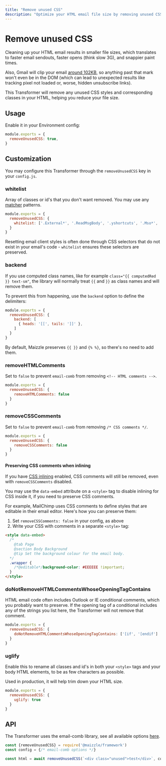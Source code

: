 ```yaml
---
title: "Remove unused CSS"
description: "Optimize your HTML email file size by removing unused CSS and rewriting CSS selectors to be as short as possible"
---
```


# Remove unused CSS

Cleaning up your HTML email results in smaller file sizes, which translates to faster email sendouts, faster opens (think slow 3G), and snappier paint times.

Also, Gmail will clip your email [around 102KB](https://github.com/hteumeuleu/email-bugs/issues/41), so anything past that mark won't even be in the DOM (which can lead to unexpected results like tracking pixel not loaded or, worse, hidden unsubscribe links).

This Transformer will remove any unused CSS styles and corresponding classes in your HTML, helping you reduce your file size.

## Usage

Enable it in your Environment config:

<code-sample title="config.js">

  ```js
  module.exports = {
    removeUnusedCSS: true,
  }
  ```

</code-sample>

## Customization

You may configure this Transformer through the `removeUnusedCSS` key in your `config.js`.

### whitelist

Array of classes or id's that you don't want removed. You may use any [matcher](https://www.npmjs.com/package/matcher) patterns.

<code-sample title="config.js">

  ```js
  module.exports = {
    removeUnusedCSS: {
      whitelist: ['.External*', '.ReadMsgBody', '.yshortcuts', '.Mso*', '#*']
    }
  }
  ```

</code-sample>

<alert>Resetting email client styles is often done through CSS selectors that do not exist in your email's code - `whitelist` ensures these selectors are preserved.</alert>

### backend

If you use computed class names, like for example `class="{{ computedRed }} text-sm"`, the library will normally treat `{{` and `}}` as class names and will remove them.

To prevent this from happening, use the `backend` option to define the delimiters:

<code-sample title="config.js">

  ```js
  module.exports = {
    removeUnusedCSS: {
      backend: [
        { heads: '[[', tails: ']]' },
      ]
    }
  }
  ```

</code-sample>

By default, Maizzle preserves `{{ }}` and `{% %}`, so there's no need to add them.

### removeHTMLComments

Set to `false` to prevent `email-comb` from removing `<!-- HTML comments -->`.

<code-sample title="config.js">

  ```js
  module.exports = {
    removeUnusedCSS: {
      removeHTMLComments: false
    }
  }
  ```

</code-sample>

### removeCSSComments

Set to `false` to prevent `email-comb` from removing `/* CSS comments */`.

<code-sample title="config.js">

  ```js
  module.exports = {
    removeUnusedCSS: {
      removeCSSComments: false
    }
  }
  ```

</code-sample>

#### Preserving CSS comments when inlining

If you have [CSS inlining](/docs/transformers/inline-css) enabled, CSS comments will still be removed, even with `removeCSSComments` disabled.

You may use the `data-embed` attribute on a `<style>` tag to disable inlining for CSS inside it, if you need to preserve CSS comments.

For example, MailChimp uses CSS comments to define styles that are editable in their email editor. Here's how you can preserve them:

1. Set `removeCSSComments: false` in your config, as above
2. Write your CSS with comments in a separate `<style>` tag:

```html
<style data-embed>
  /*
    @tab Page
    @section Body Background
    @tip Set the background colour for the email body.
  */
  .wrapper {
    /*@editable*/background-color: #EEEEEE !important;
  }
</style>
```

### doNotRemoveHTMLCommentsWhoseOpeningTagContains

HTML email code often includes Outlook or IE conditional comments, which you probably want to preserve. If the opening tag of a conditional includes any of the strings you list here, the Transformer will not remove that comment.

<code-sample title="config.js">

  ```js
  module.exports = {
    removeUnusedCSS: {
      doNotRemoveHTMLCommentsWhoseOpeningTagContains: ['[if', '[endif']
    }
  }
  ```

</code-sample>

### uglify

Enable this to rename all classes and id's in both your `<style>` tags and your body HTML elements, to be as few characters as possible.

Used in production, it will help trim down your HTML size.

<code-sample title="config.js">

  ```js
  module.exports = {
    removeUnusedCSS: {
      uglify: true
    }
  }
  ```

</code-sample>

## API

The Transformer uses the email-comb library, see all available options [here](https://www.npmjs.com/package/email-comb).

<code-sample title="app.js">

  ```js
  const {removeUnusedCSS} = require('@maizzle/framework')
  const config = {/* email-comb options */}

  const html = await removeUnusedCSS(`<div class="unused">test</div>`, config)
  ```

</code-sample>

